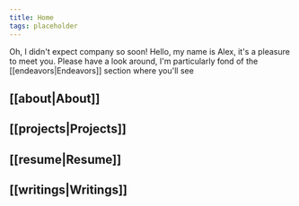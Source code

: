 ```yaml
---
title: Home
tags: placeholder
---
```

Oh, I didn't expect company so soon! Hello, my name is Alex, it's a pleasure to meet you. Please have a look around, I'm particularly fond of the [[endeavors|Endeavors]] section where you'll see 

## [[about|About]]
## [[projects|Projects]]
## [[resume|Resume]]
## [[writings|Writings]]
